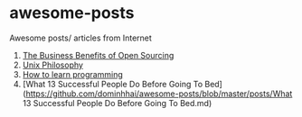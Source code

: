 # awesome-posts
Awesome posts/ articles from Internet

1. [The Business Benefits of Open Sourcing](https://github.com/dominhhai/awesome-posts/blob/master/posts/business-benefits-open-sourcing-kevin-scott.md)
2. [Unix Philosophy](https://github.com/dominhhai/awesome-posts/blob/master/posts/unix-philosophy.md)
3. [How to learn programming](https://github.com/dominhhai/awesome-posts/blob/master/posts/how-i-learned-to-program-computers.md)
4. [What 13 Successful People Do Before Going To Bed](https://github.com/dominhhai/awesome-posts/blob/master/posts/What 13 Successful People Do Before Going To Bed.md)